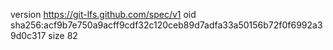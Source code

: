 version https://git-lfs.github.com/spec/v1
oid sha256:acf9b7e750a9acff9cdf32c120ceb89d7adfa33a50156b72f0f6992a39d0c317
size 82

